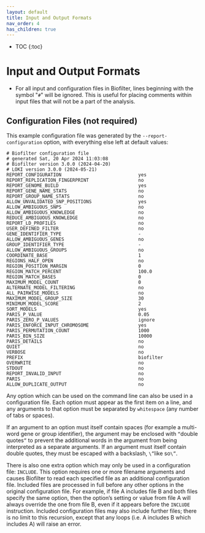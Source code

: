 ```yaml
---
layout: default
title: Input and Output Formats
nav_order: 4
has_children: true
---
```


* TOC
{:toc}

# Input and Output Formats
* For all input and configuration files in Biofilter, lines beginning with the symbol "`#`" will be ignored. This is useful for placing comments within input files that will not be a part of the analysis.

## Configuration Files (not required)
This example configuration file was generated by the `--report-configuration` option, with
everything else left at default values:
```
# Biofilter configuration file
# generated Sat, 20 Apr 2024 11:03:08
# Biofilter version 3.0.0 (2024-04-20)
# LOKI version 3.0.0 (2024-05-21)
REPORT_CONFIGURATION                            yes
REPORT_REPLICATION_FINGERPRINT                  no
REPORT_GENOME_BUILD                             yes
REPORT_GENE_NAME_STATS                          no
REPORT_GROUP_NAME_STATS                         no
ALLOW_UNVALIDATED_SNP_POSITIONS                 yes
ALLOW_AMBIGUOUS_SNPS                            no
ALLOW_AMBIGUOUS_KNOWLEDGE                       no
REDUCE_AMBIGUOUS_KNOWLEDGE                      no
REPORT_LD_PROFILES                              no
USER_DEFINED_FILTER                             no
GENE_IDENTIFIER_TYPE                            -
ALLOW_AMBIGUOUS_GENES                           no
GROUP_IDENTIFIER_TYPE                           -
ALLOW_AMBIGUOUS_GROUPS                          no
COORDINATE_BASE                                 1
REGIONS_HALF_OPEN                               no
REGION_POSITION_MARGIN                          0
REGION_MATCH_PERCENT                            100.0
REGION_MATCH_BASES                              0
MAXIMUM_MODEL_COUNT                             0
ALTERNATE_MODEL_FILTERING                       no
ALL_PAIRWISE_MODELS                             no
MAXIMUM_MODEL_GROUP_SIZE                        30
MINIMUM_MODEL_SCORE                             2
SORT_MODELS                                     yes
PARIS_P_VALUE                                   0.05
PARIS_ZERO_P_VALUES                             ignore
PARIS_ENFORCE_INPUT_CHROMOSOME                  yes
PARIS_PERMUTATION_COUNT                         1000
PARIS_BIN_SIZE                                  10000
PARIS_DETAILS                                   no
QUIET                                           no
VERBOSE                                         no
PREFIX                                          biofilter
OVERWRITE                                       no
STDOUT                                          no
REPORT_INVALID_INPUT                            no
PARIS                                           no
ALLOW_DUPLICATE_OUTPUT                          no
```

Any option which can be used on the command line can also be used in a configuration file. Each option
must appear as the first item on a line, and any arguments to that option must be separated by `whitespace` (any number of tabs or spaces).

If an argument to an option must itself contain spaces (for example a multi-word gene or group
identifier), the argument may be enclosed with `“`double quotes`”` to prevent the additional words in the
argument from being interpreted as a separate arguments. If an argument must itself contain double
quotes, they must be escaped with a backslash, `\”`like so`\”`.

There is also one extra option which may only be used in a configuration file: `INCLUDE`. This option
requires one or more filename arguments and causes Biofilter to read each specified file as an additional
configuration file. Included files are processed in full before any other options in the original configuration file. For example, if file A includes file B and both files specify the same option, then the option’s setting or value from file A will always override the one from file B, even if it appears before the `INCLUDE` instruction. Included configuration files may also include further files; there is no limit to this recursion, except that any loops (i.e. A includes B which includes A) will raise an error.

